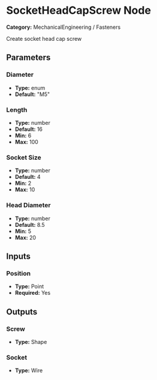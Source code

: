 
# SocketHeadCapScrew Node

**Category:** MechanicalEngineering / Fasteners

Create socket head cap screw

## Parameters


### Diameter
- **Type:** enum
- **Default:** "M5"





### Length
- **Type:** number
- **Default:** 16
- **Min:** 6
- **Max:** 100



### Socket Size
- **Type:** number
- **Default:** 4
- **Min:** 2
- **Max:** 10



### Head Diameter
- **Type:** number
- **Default:** 8.5
- **Min:** 5
- **Max:** 20



## Inputs


### Position
- **Type:** Point
- **Required:** Yes



## Outputs


### Screw
- **Type:** Shape



### Socket
- **Type:** Wire




